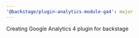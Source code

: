 ```yaml
---
'@backstage/plugin-analytics-module-ga4': major
---
```


Creating Google Analytics 4 plugin for backstage
